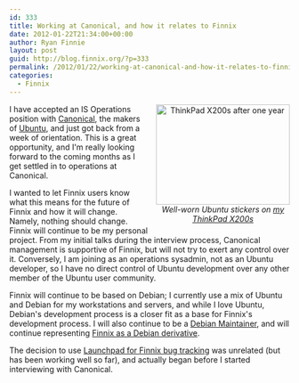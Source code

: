 ```yaml
---
id: 333
title: Working at Canonical, and how it relates to Finnix
date: 2012-01-22T21:34:00+00:00
author: Ryan Finnie
layout: post
guid: http://blog.finnix.org/?p=333
permalink: /2012/01/22/working-at-canonical-and-how-it-relates-to-finnix/
categories:
  - Finnix
---
```

<div style="width: 240px; float: right; margin-left: 1em; margin-bottom: 1em; text-align: center;">
  <a href="http://www.flickr.com/photos/fo0bar/6068206821/" title="ThinkPad X200s after one year by Ryan Finnie, on Flickr"><img src="http://farm7.staticflickr.com/6061/6068206821_79178bb9b8_m.jpg" width="240" height="180" alt="ThinkPad X200s after one year" /></a><br /><em>Well-worn Ubuntu stickers on <a href="http://www.finnie.org/2011/08/22/thinkpad-x200s-one-year-follow-up/">my ThinkPad X200s</a></em>
</div>

I have accepted an IS Operations position with [Canonical](http://www.canonical.com/), the makers of [Ubuntu](http://www.ubuntu.com/), and just got back from a week of orientation. This is a great opportunity, and I'm really looking forward to the coming months as I get settled in to operations at Canonical.

I wanted to let Finnix users know what this means for the future of Finnix and how it will change. Namely, nothing should change. Finnix will continue to be my personal project. From my initial talks during the interview process, Canonical management is supportive of Finnix, but will not try to exert any control over it. Conversely, I am joining as an operations sysadmin, not as an Ubuntu developer, so I have no direct control of Ubuntu development over any other member of the Ubuntu user community.

Finnix will continue to be based on Debian; I currently use a mix of Ubuntu and Debian for my workstations and servers, and while I love Ubuntu, Debian's development process is a closer fit as a base for Finnix's development process. I will also continue to be a [Debian Maintainer](http://qa.debian.org/developer.php?login=ryan@finnie.org), and will continue representing [Finnix as a Debian derivative](http://wiki.debian.org/Derivatives/Census).

The decision to use [Launchpad for Finnix bug tracking](http://blog.finnix.org/2011/12/12/finnix-development-on-launchpad/) was unrelated (but has been working well so far), and actually began before I started interviewing with Canonical.
